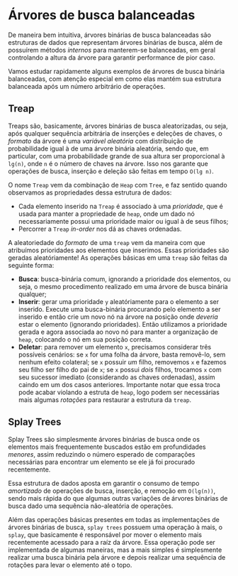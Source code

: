 # Árvores de busca balanceadas

De maneira bem intuitiva, árvores binárias de busca balanceadas são estruturas de dados que representam árvores binárias de busca, além de possuírem métodos _internos_ para manterem-se balanceadas, em geral controlando a altura da árvore para garantir performance de pior caso.

Vamos estudar rapidamente alguns exemplos de árvores de busca binária balanceadas, com atenção especial em como elas mantém sua estrutura balanceada após um número arbitrário de operações.

## Treap

Treaps são, basicamente, árvores binárias de busca aleatorizadas, ou seja, após qualquer sequência arbitrária de inserções e deleções de chaves, o _formato_ da árvore é uma _variável aleatória_ com distribuição de probabilidade igual à de uma árvore binária aleatória, sendo que, em particular, com uma probabilidade grande de sua altura ser proporcional à `lg(n)`, onde `n` é o número de chaves na árvore. Isso nos garante que operações de busca, inserção e deleção são feitas em tempo `O(lg n)`.

O nome `Treap` vem da combinação de `Heap` com `Tree`, e faz sentido quando observamos as propriedades dessa estrutura de dados:

- Cada elemento inserido na `Treap` é associado à uma _prioridade_, que é usada para manter a propriedade de `heap`, onde um dado nó necessariamente possui uma prioridade maior ou igual à de seus filhos;
- Percorrer a `Treap` _in-order_ nos dá as chaves ordenadas.

A aleatoriedade do _formato_ de uma `treap` vem da maneira com que atribuímos prioridades aos elementos que inserimos. Essas prioridades são geradas aleatóriamente! As operações básicas em uma `treap` são feitas da seguinte forma:

- **Busca**: busca-binária comum, ignorando a prioridade dos elementos, ou seja, o mesmo procedimento realizado em uma árvore de busca binária qualquer;
- **Inserir**: gerar uma prioridade `y` aleatóriamente para o elemento a ser inserido. Execute uma busca-binária procurando pelo elemento a ser inserido e então crie um novo nó na árvore na posição onde _deveria_ estar o elemento (ignorando prioridades). Então utilizamos a prioridade gerada e agora associada ao novo nó para manter a organização de `heap`, colocando o nó em sua posição correta.
- **Deletar**: para remover um elemento `x`, precisamos considerar três possíveis cenários: se `x` for uma folha da árvore, basta removê-lo, sem nenhum efeito colateral; se `x` possuir _um_ filho, removemos `x` e fazemos seu filho ser filho do pai de `x`; se `x` possui _dois_ filhos, trocamos `x` com seu sucessor imediato (considerando as chaves ordenadas), assim caindo em um dos casos anteriores. Importante notar que essa troca pode acabar violando a estruta de `heap`, logo podem ser necessárias mais algumas _rotações_ para restaurar a estrutura da `treap`.

## Splay Trees

Splay Trees são simplesmente árvores binárias de busca onde os elementos mais frequentemente buscados estão em profundidades _menores_, assim reduzindo o número esperado de comparações necessárias para encontrar um elemento se ele já foi procurado recentemente.

Essa estrutura de dados aposta em garantir o consumo de tempo _amortizado_ de operações de busca, inserção, e remoção em `O(lg(n))`, sendo mais rápida do que algumas outras variações de árvores binárias de busca dado uma sequência não-aleatória de operações.

Além das operações básicas presentes em todas as implementações de árvores binárias de busca, `splay trees` possuem uma operação à mais, o `splay`, que basicamente é responsável por mover o elemento mais recentemente acessado para a raíz da árvore. Essa operação pode ser implementada de algumas maneiras, mas a mais simples é simplesmente realizar uma busca binária pela árvore e depois realizar uma sequência de rotações para levar o elemento até o topo.